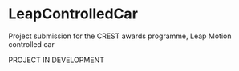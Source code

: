 # LeapControlledCar
Project submission for the CREST awards programme, Leap Motion controlled car

PROJECT IN DEVELOPMENT
